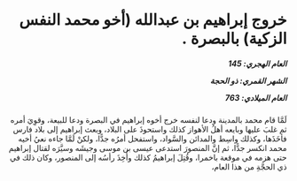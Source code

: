 <h1 dir="rtl">خروج إبراهيم بن عبدالله (أخو محمد النفس الزكية) بالبصرة  .</h1>

<h5 dir="rtl">العام الهجري:  145

الشهر القمري: ذو الحجة

العام الميلادي: 763</h5>

<p dir="rtl">لَمَّا قام محمد بالمدينة ودعا لنفسه خرج أخوه إبراهيم في البصرة ودعا للبيعة، وقوِيَ أمره ثم غلبَ عليها وبايعه أهلُ الأهواز كذلك واستحوذَ على البلاد، وبعث إبراهيم إلى بلاد فارس فأخَذَها، وكذلك واسِط والمدائن والسَّواد، واستفحل أمرُه جدًّا، ولكنْ لَمَّا جاءه نعيُ أخيه محمد انكسر جدًّا، ثم إنَّ المنصورَ استدعى عيسى بن موسى وجيشَه وسيَّرَه لقتال إبراهيم حتى هزمه في موقعة باخمرا، وقُتِلَ إبراهيمُ كذلك وأُخِذَ رأسُه إلى المنصور، وكان ذلك في ذي الحجَّةِ من هذا العام،</p></br>
